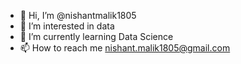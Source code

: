 - 👋 Hi, I’m @nishantmalik1805
- 👀 I’m interested in data
- 🌱 I’m currently learning Data Science
- 📫 How to reach me nishant.malik1805@gmail.com

<!---
nishantmalik1805/nishantmalik1805 is a ✨ special ✨ repository because its `README.md` (this file) appears on your GitHub profile.
You can click the Preview link to take a look at your changes.
--->
